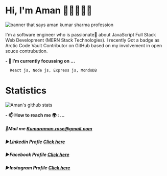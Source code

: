 # Hi, I'm Aman 👋🏾👨‍🎓‍💻

<img src="https://user-images.githubusercontent.com/40789486/87766427-c4935300-c836-11ea-8f4d-c16ad8823ad1.png" alt="banner that says aman kumar sharma profession">

I'm a software engineer who is passionate💖 about JavaScript Full Stack Web Development (MERN Stack Technologies). I recently Got a badge as Arctic Code Vault Contributor on GitHub based on my involvement in open souce contrubution. 

**- 🔭 I’m currently focussing on ...**

      React js, Node js, Express js, MondoDB 
      
# Statistics #

![Aman's github stats](https://github-readme-stats.vercel.app/api?username=Aman22sharma&show_icons=true&theme=tokyonight)


**- 📫 How to reach me 🌍 : ...**
##### 💌Mail me [Kumaraman.rose@gmail.com]()
##### ▶Linkedin Profle [Click here](https://www.linkedin.com/in/aman-kumar-sharma-2a4775159/)
##### ▶Facebook Profile [Click here](https://www.facebook.com/amankumar.sharma.39501/)
##### ▶Instagram Profile [Click here](https://www.instagram.com/aman_sharma.richel/?hl=en)

